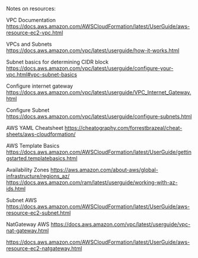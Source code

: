 Notes on resources:

VPC Documentation
https://docs.aws.amazon.com/AWSCloudFormation/latest/UserGuide/aws-resource-ec2-vpc.html

VPCs and Subnets
https://docs.aws.amazon.com/vpc/latest/userguide/how-it-works.html

Subnet basics for determining CIDR block
https://docs.aws.amazon.com/vpc/latest/userguide/configure-your-vpc.html#vpc-subnet-basics

Configure internet gateway
https://docs.aws.amazon.com/vpc/latest/userguide/VPC_Internet_Gateway.html

Configure Subnet
https://docs.aws.amazon.com/vpc/latest/userguide/configure-subnets.html

AWS YAML Cheatsheet
https://cheatography.com/forrestbrazeal/cheat-sheets/aws-cloudformation/

AWS Template Basics
https://docs.aws.amazon.com/AWSCloudFormation/latest/UserGuide/gettingstarted.templatebasics.html

Availability Zones
https://aws.amazon.com/about-aws/global-infrastructure/regions_az/
https://docs.aws.amazon.com/ram/latest/userguide/working-with-az-ids.html

Subnet AWS
https://docs.aws.amazon.com/AWSCloudFormation/latest/UserGuide/aws-resource-ec2-subnet.html

NatGateway AWS
https://docs.aws.amazon.com/vpc/latest/userguide/vpc-nat-gateway.html

https://docs.aws.amazon.com/AWSCloudFormation/latest/UserGuide/aws-resource-ec2-natgateway.html


